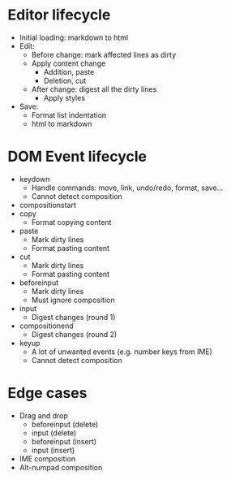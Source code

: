 # Editor lifecycle

- Initial loading: markdown to html
- Edit:
  - Before change: mark affected lines as dirty
  - Apply content change
    - Addition, paste
    - Deletion, cut
  - After change: digest all the dirty lines
    - Apply styles
- Save:
  - Format list indentation
  - html to markdown

# DOM Event lifecycle

- keydown
  - Handle commands: move, link, undo/redo, format, save...
  - Cannot detect composition
- compositionstart
- copy
  - Format copying content
- paste
  - Mark dirty lines
  - Format pasting content
- cut
  - Mark dirty lines
  - Format pasting content
- beforeinput
  - Mark dirty lines
  - Must ignore composition
- input
  - Digest changes (round 1)
- compositionend
  - Digest changes (round 2)
- keyup
  - A lot of unwanted events (e.g. number keys from IME)
  - Cannot detect composition

# Edge cases

- Drag and drop
  - beforeinput (delete)
  - input (delete)
  - beforeinput (insert)
  - input (insert)
- IME composition
- Alt-numpad composition

